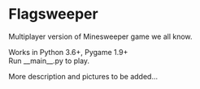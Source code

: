 # Flagsweeper
Multiplayer version of Minesweeper game we all know.

Works in Python 3.6+, Pygame 1.9+  
Run \_\_main\_\_.py to play.

More description and pictures to be added...
